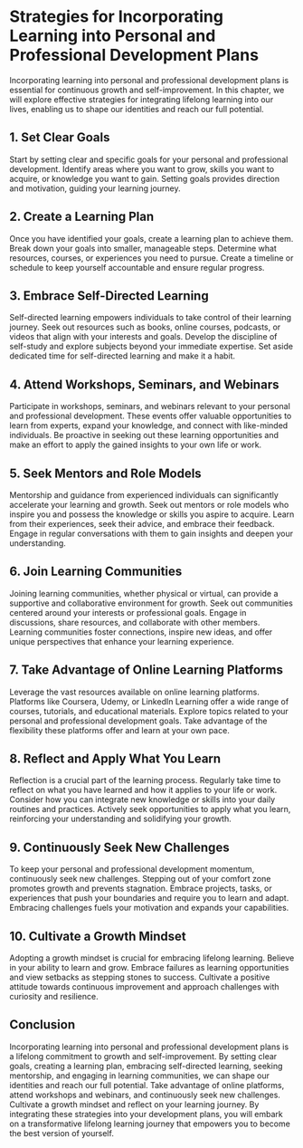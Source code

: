 Strategies for Incorporating Learning into Personal and Professional Development Plans
=================================================================================================

Incorporating learning into personal and professional development plans is essential for continuous growth and self-improvement. In this chapter, we will explore effective strategies for integrating lifelong learning into our lives, enabling us to shape our identities and reach our full potential.

**1. Set Clear Goals**
----------------------

Start by setting clear and specific goals for your personal and professional development. Identify areas where you want to grow, skills you want to acquire, or knowledge you want to gain. Setting goals provides direction and motivation, guiding your learning journey.

**2. Create a Learning Plan**
-----------------------------

Once you have identified your goals, create a learning plan to achieve them. Break down your goals into smaller, manageable steps. Determine what resources, courses, or experiences you need to pursue. Create a timeline or schedule to keep yourself accountable and ensure regular progress.

**3. Embrace Self-Directed Learning**
-------------------------------------

Self-directed learning empowers individuals to take control of their learning journey. Seek out resources such as books, online courses, podcasts, or videos that align with your interests and goals. Develop the discipline of self-study and explore subjects beyond your immediate expertise. Set aside dedicated time for self-directed learning and make it a habit.

**4. Attend Workshops, Seminars, and Webinars**
-----------------------------------------------

Participate in workshops, seminars, and webinars relevant to your personal and professional development. These events offer valuable opportunities to learn from experts, expand your knowledge, and connect with like-minded individuals. Be proactive in seeking out these learning opportunities and make an effort to apply the gained insights to your own life or work.

**5. Seek Mentors and Role Models**
-----------------------------------

Mentorship and guidance from experienced individuals can significantly accelerate your learning and growth. Seek out mentors or role models who inspire you and possess the knowledge or skills you aspire to acquire. Learn from their experiences, seek their advice, and embrace their feedback. Engage in regular conversations with them to gain insights and deepen your understanding.

**6. Join Learning Communities**
--------------------------------

Joining learning communities, whether physical or virtual, can provide a supportive and collaborative environment for growth. Seek out communities centered around your interests or professional goals. Engage in discussions, share resources, and collaborate with other members. Learning communities foster connections, inspire new ideas, and offer unique perspectives that enhance your learning experience.

**7. Take Advantage of Online Learning Platforms**
--------------------------------------------------

Leverage the vast resources available on online learning platforms. Platforms like Coursera, Udemy, or LinkedIn Learning offer a wide range of courses, tutorials, and educational materials. Explore topics related to your personal and professional development goals. Take advantage of the flexibility these platforms offer and learn at your own pace.

**8. Reflect and Apply What You Learn**
---------------------------------------

Reflection is a crucial part of the learning process. Regularly take time to reflect on what you have learned and how it applies to your life or work. Consider how you can integrate new knowledge or skills into your daily routines and practices. Actively seek opportunities to apply what you learn, reinforcing your understanding and solidifying your growth.

**9. Continuously Seek New Challenges**
---------------------------------------

To keep your personal and professional development momentum, continuously seek new challenges. Stepping out of your comfort zone promotes growth and prevents stagnation. Embrace projects, tasks, or experiences that push your boundaries and require you to learn and adapt. Embracing challenges fuels your motivation and expands your capabilities.

**10. Cultivate a Growth Mindset**
----------------------------------

Adopting a growth mindset is crucial for embracing lifelong learning. Believe in your ability to learn and grow. Embrace failures as learning opportunities and view setbacks as stepping stones to success. Cultivate a positive attitude towards continuous improvement and approach challenges with curiosity and resilience.

**Conclusion**
--------------

Incorporating learning into personal and professional development plans is a lifelong commitment to growth and self-improvement. By setting clear goals, creating a learning plan, embracing self-directed learning, seeking mentorship, and engaging in learning communities, we can shape our identities and reach our full potential. Take advantage of online platforms, attend workshops and webinars, and continuously seek new challenges. Cultivate a growth mindset and reflect on your learning journey. By integrating these strategies into your development plans, you will embark on a transformative lifelong learning journey that empowers you to become the best version of yourself.
